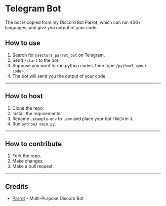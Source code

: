 # Telegram Bot

The bot is copied from my Discord Bot Parrot, which can run 400+ languages, and give you output of your code.

## How to use

1. Search for `@sectors_parrot_bot` on Telegram.
2. Send `/start` to the bot.
3. Suppose you want to run python codes, then type `/python3 <your code>`.
4. The bot will send you the output of your code.

---

## How to host

1. Clone the repo.
2. Install the requirements.
3. Rename `.example-env` to `.env` and place your bot `TOKEN` in it.
4. Run `python3 main.py`.

---

## How to contribute

1. Fork the repo.
2. Make changes.
3. Make a pull request.

---

## Credits

- [Parrot](https://github.com/rtk-rnjn/Parrot) - Multi-Purpose Discord Bot
